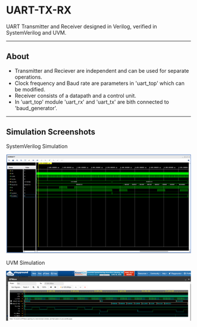 # UART-TX-RX
UART Transmitter and Receiver designed in Verilog, verified in SystemVerilog and UVM.

---
## About
- Transmitter and Reciever are independent and can be used for separate operations.
- Clock frequency and Baud rate are parameters in 'uart_top' which can be modified.
- Receiver consists of a datapath and a control unit.
- In 'uart_top' module 'uart_rx' and 'uart_tx' are bith connected to 'baud_generator'.
  
---
## Simulation Screenshots
SystemVerilog Simulation
<div align="center"> <img src="/uart_simulation_results/sv_tb_results/sv_vivado_waveforms.png"> </div>

UVM Simulation
<div align="center"> <img src="/uart_simulation_results/uvm_tb_results/uvm_eda_waveforms.png"> </div> 

